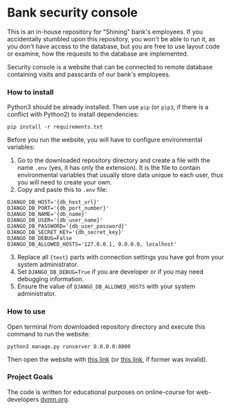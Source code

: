 # Bank security console

This is an in-house repository for "Shining" bank's employees. If you accidentally stumbled upon this repository, you won't be able to run it, as you don't have access to the database, but you are free to use layout code or examine, how the requests to the database are implemented.

Security console is a website that can be connected to remote database containing visits and passcards of our bank's employees.

### How to install

Python3 should be already installed.
Then use `pip` (or `pip3`, if there is a conflict with Python2) to install dependencies:
```
pip install -r requirements.txt
```

Before you run the website, you will have to configure environmental variables:

1. Go to the downloaded repository directory and create a file with the name `.env` (yes, it has only the extension).
It is the file to contain environmental variables that usually store data unique to each user, thus you will need to create your own.
2. Copy and paste this to `.env` file:
```dotenv
DJANGO_DB_HOST='{db_host_url}'
DJANGO_DB_PORT='{db_port_number}'
DJANGO_DB_NAME='{db_name}'
DJANGO_DB_USER='{db_user_name}'
DJANGO_DB_PASSWORD='{db_user_password}'
DJANGO_DB_SECRET_KEY='{db_secret_key}'
DJANGO_DB_DEBUG=False
DJANGO_DB_ALLOWED_HOSTS='127.0.0.1, 0.0.0.0, localhost'
```
3. Replace all `{text}` parts with connection settings you have got from your system administrator.
4. Set `DJANGO_DB_DEBUG=True` if you are developer or if you may need debugging information.
5. Ensure the value of `DJANGO_DB_ALLOWED_HOSTS` with your system administrator.

### How to use

Open terminal from downloaded repository directory and execute this command to run the website:
```commandline
python3 manage.py runserver 0.0.0.0:8000
```

Then open the website with [this link](http://127.0.0.1:8000/) (or [this link](http://0.0.0.0:8000/), if former was invalid).

### Project Goals

The code is written for educational purposes on online-course for web-developers [dvmn.org](https://dvmn.org/).
